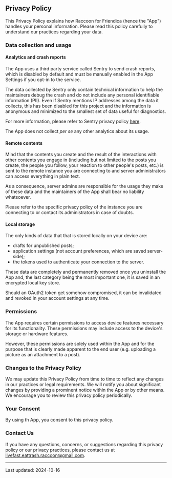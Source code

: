 ## Privacy Policy

This Privacy Policy explains how Raccoon for Friendica (hence the "App") handles your personal
information. Please read this policy carefully to understand our practices regarding your data.

### Data collection and usage

#### Analytics and crash reports

The App uses a third party service called Sentry to send crash reports, which is disabled by default
and must be manually enabled in the App Settings if you opt-in to the service.

The data collected by Sentry only contain technical information to help the maintainers debug the
crash and do not include any personal identifiable information (PII). Even if Sentry mentions IP
addresses among the data it collects, this has been disabled for this project and the information is
anonymous and minimized to the smallest set of data useful for diagnostics.

For more information, please refer to Sentry privacy policy [here](https://sentry.io/privacy/).

The App does not collect _per se_ any other analytics about its usage.

#### Remote contents

Mind that the contents you create and the result of the interactions with other contents you engage
in (including but not limited to the posts you create, the people you follow, your reaction to other
people's posts, etc.) is sent to the remote instance you are connecting to and server
administrators can access everything in plain text.

As a consequence, server admins are responsible for the usage they make of these data and the
maintainers of the App shall bear no liability whatsoever.

Please refer to the specific privacy policy of the instance you are connecting to or contact its
administrators in case of doubts.

#### Local storage

The only kinds of data that that is stored locally on your device are:

- drafts for unpublished posts;
- application settings (not account preferences, which are saved server-side);
- the tokens used to authenticate your connection to the server.

These data are completely and permanently removed once you uninstall the App and, the last category
being the most important one, it is saved in an encrypted local key store.

Should an OAuth2 token get somehow compromised, it can be invalidated and revoked in your account
settings at any time.

### Permissions

The App requires certain permissions to access device features necessary for its functionality.
These permissions may include access to the device's storage or hardware features.

However, these permissions are solely used within the App and for the purpose that is clearly made
apparent to the end user (e.g. uploading a picture as an attachment to a post).

### Changes to the Privacy Policy

We may update this Privacy Policy from time to time to reflect any changes in our practices or legal
requirements. We will notify you about significant changes by providing a prominent notice within
the App or by other means. We encourage you to review this privacy policy periodically.

### Your Consent

By using th App, you consent to this privacy policy.

### Contact Us

If you have any questions, concerns, or suggestions regarding this privacy policy or our privacy
practices, please contact us at livefast.eattrash.raccoon@gmail.com.

--- 

Last updated: 2024-10-16
